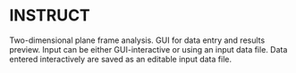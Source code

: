 # INSTRUCT
Two-dimensional plane frame analysis.
GUI for data entry and results preview.
Input can be either GUI-interactive or using an input data file.
Data entered interactively are saved as an editable input data file. 

